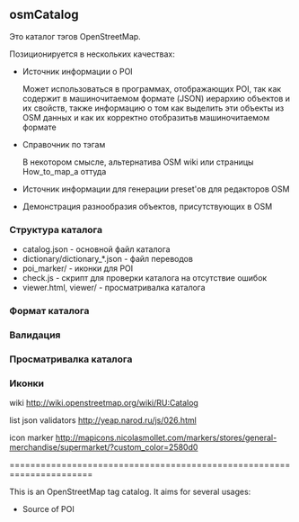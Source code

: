 ## osmCatalog

Это каталог тэгов OpenStreetMap.

Позиционируется в нескольких качествах:

- Источник информации о POI

  Может использоваться в программах, отображающих POI, так как
  содержит в машиночитаемом формате (JSON) иерархию объектов и их
  свойств, также информацию о том как выделить эти объекты из OSM
  данных и как их корректно отобразитьв машиночитаемом формате

- Справочник по тэгам

  В некотором смысле, альтернатива OSM wiki или страницы How_to_map_a
  оттуда

- Источник информации для генерации preset'ов для редакторов OSM

- Демонстрация разнообразия объектов, присутствующих в OSM

### Структура каталога

- catalog.json - основной файл каталога
- dictionary/dictionary_*.json - файл переводов
- poi_marker/ - иконки для POI
- check.js - скрипт для проверки каталога на отсутствие ошибок
- viewer.html, viewer/ - просматривалка каталога

### Формат каталога

### Валидация

### Просматривалка каталога

### Иконки

wiki http://wiki.openstreetmap.org/wiki/RU:Catalog

list json validators  http://yeap.narod.ru/js/026.html

icon marker  http://mapicons.nicolasmollet.com/markers/stores/general-merchandise/supermarket/?custom_color=2580d0

======================================================================

This is an OpenStreetMap tag catalog. It aims for several usages:

- Source of POI
